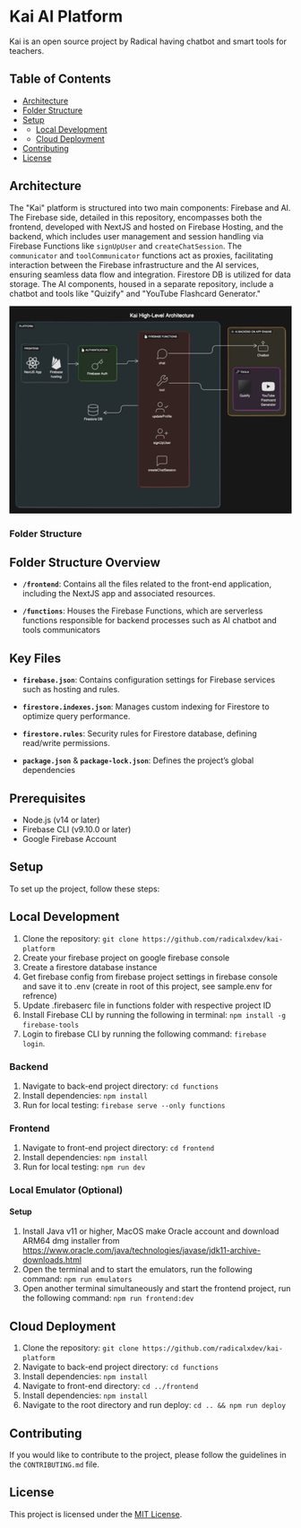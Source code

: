 # Kai AI Platform
Kai is an open source project by Radical having chatbot and smart tools for teachers.

## Table of Contents

- [Architecture](#Architecture)
- [Folder Structure](#folder-structure)
- [Setup](#Setup)
- - [Local Development](#local-development)
- - [Cloud Deployment](#cloud-deployment)
- [Contributing](#Contributing)
- [License](#license)

## Architecture
The "Kai" platform is structured into two main components: Firebase and AI. The Firebase side, detailed in this repository, encompasses both the frontend, developed with NextJS and hosted on Firebase Hosting, and the backend, which includes user management and session handling via Firebase Functions like `signUpUser` and `createChatSession`. The `communicator` and `toolCommunicator` functions act as proxies, facilitating interaction between the Firebase infrastructure and the AI services, ensuring seamless data flow and integration. Firestore DB is utilized for data storage. The AI components, housed in a separate repository, include a chatbot and tools like "Quizify" and "YouTube Flashcard Generator." 

![Architecture Diagram](architecture.png)

### Folder Structure
## Folder Structure Overview

- **`/frontend`**:
  Contains all the files related to the front-end application, including the NextJS app and associated resources.

- **`/functions`**:
  Houses the Firebase Functions, which are serverless functions responsible for backend processes such as AI chatbot and tools communicators

## Key Files
- **`firebase.json`**:
  Contains configuration settings for Firebase services such as hosting and rules.

- **`firestore.indexes.json`**:
  Manages custom indexing for Firestore to optimize query performance.

- **`firestore.rules`**:
  Security rules for Firestore database, defining read/write permissions.

- **`package.json`** & **`package-lock.json`**:
  Defines the project’s global dependencies

## Prerequisites
- Node.js (v14 or later)
- Firebase CLI (v9.10.0 or later)
- Google Firebase Account

## Setup
To set up the project, follow these steps:

## Local Development
1. Clone the repository: `git clone https://github.com/radicalxdev/kai-platform`
2. Create your firebase project on google firebase console
3. Create a firestore database instance
4. Get firebase config from firebase project settings in firebase console and save it to .env (create in root of this project, see sample.env for refrence)
5. Update .firebaserc file in functions folder with respective project ID
6. Install Firebase CLI by running the following in terminal: `npm install -g firebase-tools`
7. Login to firebase CLI by running the following command: `firebase login`.

### Backend
1. Navigate to back-end project directory: `cd functions`
2. Install dependencies: `npm install`
3. Run for local testing: `firebase serve --only functions`

### Frontend
1. Navigate to front-end project directory: `cd frontend`
2. Install dependencies: `npm install`
3. Run for local testing: `npm run dev`

### Local Emulator (Optional)
#### Setup
1. Install Java v11 or higher, MacOS make Oracle account and download ARM64 dmg installer from https://www.oracle.com/java/technologies/javase/jdk11-archive-downloads.html
2. Open the terminal and to start the emulators, run the following command: `npm run emulators`
3. Open another terminal simultaneously and start the frontend project, run the following command: `npm run frontend:dev`

## Cloud Deployment
1. Clone the repository: `git clone https://github.com/radicalxdev/kai-platform`
2. Navigate to back-end project directory: `cd functions`
3. Install dependencies: `npm install`
4. Navigate to front-end directory: `cd ../frontend`
5. Install dependencies: `npm install`
5. Navigate to the root directory and run deploy: `cd .. && npm run deploy`

## Contributing

If you would like to contribute to the project, please follow the guidelines in the `CONTRIBUTING.md` file.

## License

This project is licensed under the [MIT License](LICENSE).
